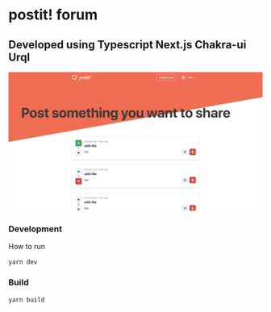 # postit! forum
## Developed using Typescript Next.js Chakra-ui Urql 
![page](page.jpg
)
### Development 
How to run 
```
yarn dev
```
### Build 
```
yarn build
```